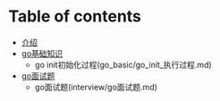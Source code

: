 # Table of contents

* [介绍](README.md)
* [go基础知识](go_basic/README.md)
  * go init初始化过程(go_basic/go_init_执行过程.md)
* [go面试题](interview/README.md)
  * go面试题(interview/go面试题.md)
